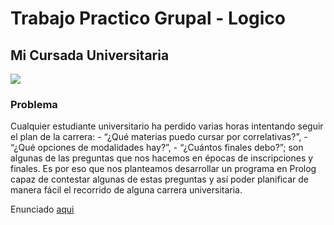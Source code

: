 # Trabajo Practico Grupal - Logico
## Mi Cursada Universitaria

![](https://media.malditosnerds.com/adjuntos/290/migration/__export/1543359014273/sites/claro/malditosnerds/img/2015/08/23/dd0734_3.jpg_875081608.jpg)


### Problema
Cualquier estudiante universitario ha perdido varias horas intentando seguir el plan de la carrera: - “¿Qué materias puedo cursar por correlativas?”, - “¿Qué opciones de modalidades hay?”, - “¿Cuántos finales debo?”; son algunas de las preguntas que nos hacemos en épocas de inscripciones y finales.
Es por eso que nos planteamos desarrollar un programa en Prolog capaz de contestar algunas de estas preguntas y así poder planificar de manera fácil el recorrido de alguna carrera universitaria.


Enunciado [aqui](https://docs.google.com/document/d/1xuV0A4SSer015m3sV1m-OfEzYUKUzu51rlzdASptjRU/edit?usp=sharing)